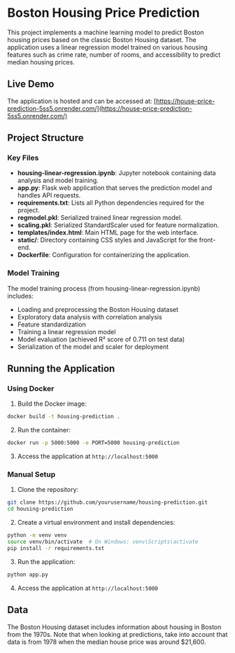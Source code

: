 # Boston Housing Price Prediction

This project implements a machine learning model to predict Boston housing prices based on the classic Boston Housing dataset. The application uses a linear regression model trained on various housing features such as crime rate, number of rooms, and accessibility to predict median housing prices.

## Live Demo

The application is hosted and can be accessed at:
[https://house-price-prediction-5ss5.onrender.com/](https://house-price-prediction-5ss5.onrender.com/)

## Project Structure

### Key Files

- **housing-linear-regression.ipynb**: Jupyter notebook containing data analysis and model training.
- **app.py**: Flask web application that serves the prediction model and handles API requests.
- **requirements.txt**: Lists all Python dependencies required for the project.
- **regmodel.pkl**: Serialized trained linear regression model.
- **scaling.pkl**: Serialized StandardScaler used for feature normalization.
- **templates/index.html**: Main HTML page for the web interface.
- **static/**: Directory containing CSS styles and JavaScript for the front-end.
- **Dockerfile**: Configuration for containerizing the application.

### Model Training

The model training process (from housing-linear-regression.ipynb) includes:

- Loading and preprocessing the Boston Housing dataset
- Exploratory data analysis with correlation analysis
- Feature standardization
- Training a linear regression model
- Model evaluation (achieved R² score of 0.711 on test data)
- Serialization of the model and scaler for deployment

## Running the Application

### Using Docker

1. Build the Docker image:

```bash
docker build -t housing-prediction .
```

2. Run the container:

```bash
docker run -p 5000:5000 -e PORT=5000 housing-prediction
```

3. Access the application at `http://localhost:5000`

### Manual Setup

1. Clone the repository:

```bash
git clone https://github.com/yourusername/housing-prediction.git
cd housing-prediction
```

2. Create a virtual environment and install dependencies:

```bash
python -m venv venv
source venv/bin/activate  # On Windows: venv\Scripts\activate
pip install -r requirements.txt
```

3. Run the application:

```bash
python app.py
```

4. Access the application at `http://localhost:5000`

## Data

The Boston Housing dataset includes information about housing in Boston from the 1970s. Note that when looking at predictions, take into account that data is from 1978 when the median house price was around $21,600.
